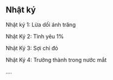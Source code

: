 ## Nhật ký

Nhật ký 1: Lừa dối ánh trăng

Nhật Ký 2: Tình yêu 1%

Nhật Ký 3: Sợi chỉ đỏ

Nhật Ký 4: Trưởng thành trong nước mắt

....
